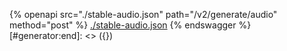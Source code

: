 [#generator:start]: <> ({ "template": "openapi" })
{% openapi src="./stable-audio.json" path="/v2/generate/audio" method="post" %}
[./stable-audio.json](./stable-audio.json)
{% endswagger %}
[#generator:end]: <> ({})